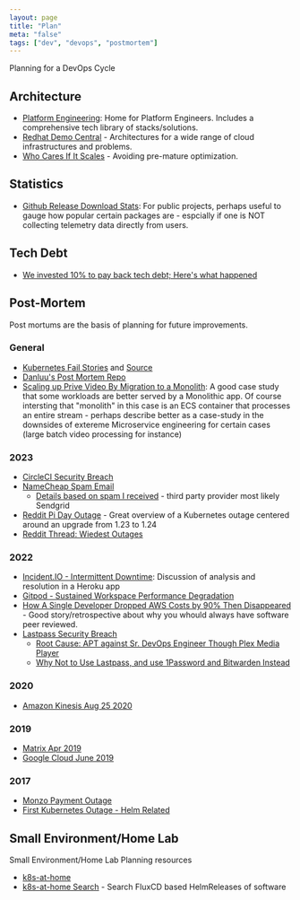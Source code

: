```yaml
---
layout: page
title: "Plan"
meta: "false"
tags: ["dev", "devops", "postmortem"]
---
```


Planning for a DevOps Cycle

## Architecture

- [Platform Engineering](https://platformengineering.org/): Home for Platform Engineers.  Includes a comprehensive tech library of stacks/solutions.
- [Redhat Demo Central](https://gitlab.com/redhatdemocentral/portfolio-architecture-examples) - Architectures for a wide range of cloud infrastructures and problems.
- [Who Cares If It Scales](https://betterprogramming.pub/who-cares-if-it-scales-1946adca8167) - Avoiding pre-mature optimization.

## Statistics

- [Github Release Download Stats](https://www.markhneedham.com/blog/2018/03/23/github-release-download-count/): For public projects, perhaps useful to gauge how popular certain packages are - espcially if one is NOT collecting telemetry data directly from users.

## Tech Debt

- [We invested 10% to pay back tech debt; Here's what happened](https://blog.alexewerlof.com/p/tech-debt-day)

## Post-Mortem

Post mortums are the basis of planning for future improvements.

### General

- [Kubernetes Fail Stories](https://k8s.af/) and [Source](https://github.com/hjacobs/kubernetes-failure-stories)
- [Danluu's Post Mortem Repo](https://github.com/danluu/post-mortems)
- [Scaling up Prive Video By Migration to a Monolith](https://www.primevideotech.com/video-streaming/scaling-up-the-prime-video-audio-video-monitoring-service-and-reducing-costs-by-90): A good case study that some workloads are better served by a Monolithic app.  Of course intersting that "monolith" in this case is an ECS container that processes an entire stream - perhaps describe better as a case-study in the downsides of extereme Microservice engineering for certain cases (large batch video processing for instance)

### 2023

- [CircleCI Security Breach](https://circleci.com/blog/jan-4-2023-incident-report/)
- [NameCheap Spam Email](https://www.namecheap.com/status-updates/archives/74848)
  - [Details based on spam I received](/info/post-mortem-namecheap) - third party provider most likely Sendgrid
- [Reddit Pi Day Outage](https://www.reddit.com/r/RedditEng/comments/11xx5o0/you_broke_reddit_the_piday_outage/) - Great overview of a Kubernetes outage centered around an upgrade from 1.23 to 1.24
- [Reddit Thread: Wiedest Outages](https://www.reddit.com/r/ExperiencedDevs/comments/16cjdez/weirdest_outages_youve_had_to_experience_and_how/)

### 2022

- [Incident.IO - Intermittent Downtime](https://incident.io/blog/intermittent-downtime): Discussion of analysis and resolution in a Heroku app
- [Gitpod - Sustained Workspace Performance Degradation](https://www.gitpod.io/blog/sustained-performance-degradation)
- [How A Single Developer Dropped AWS Costs by 90% Then Disappeared](https://bootcamp.uxdesign.cc/how-a-single-developer-dropped-aws-costs-by-90-then-disappeared-2b46a115103a) - Good story/retrospective about why you whould always have software peer reviewed.
- [Lastpass Security Breach](https://blog.lastpass.com/2022/12/notice-of-recent-security-incident/)
  - [Root Cause: APT against Sr. DevOps Engineer Though Plex Media Player](https://arstechnica.com/information-technology/2023/02/lastpass-hackers-infected-employees-home-computer-and-stole-corporate-vault/)
  - [Why Not to Use Lastpass, and use 1Password and Bitwarden Instead](https://infosec.exchange/@epixoip/109585049354200263)

### 2020

- [Amazon Kinesis Aug 25 2020](https://aws.amazon.com/message/11201/)

### 2019 

- [Matrix Apr 2019](https://matrix.org/blog/2019/05/08/post-mortem-and-remediations-for-apr-11-security-incident)
- [Google Cloud June 2019](https://status.cloud.google.com/incident/cloud-networking/19009)

### 2017

- [Monzo Payment Outage](https://community.monzo.com/t/resolved-current-account-payments-may-fail-major-outage-27-10-2017/26296/95)
- [First Kubernetes Outage - Helm Related](https://engineering.saltside.se/our-first-kubernetes-outage-c6b9249cfd3a)

## Small Environment/Home Lab

Small Environment/Home Lab Planning resources

- [k8s-at-home](https://k8s-at-home.com/)
- [k8s-at-home Search](https://whazor.github.io/k8s-at-home-search) - Search FluxCD based HelmReleases of software
